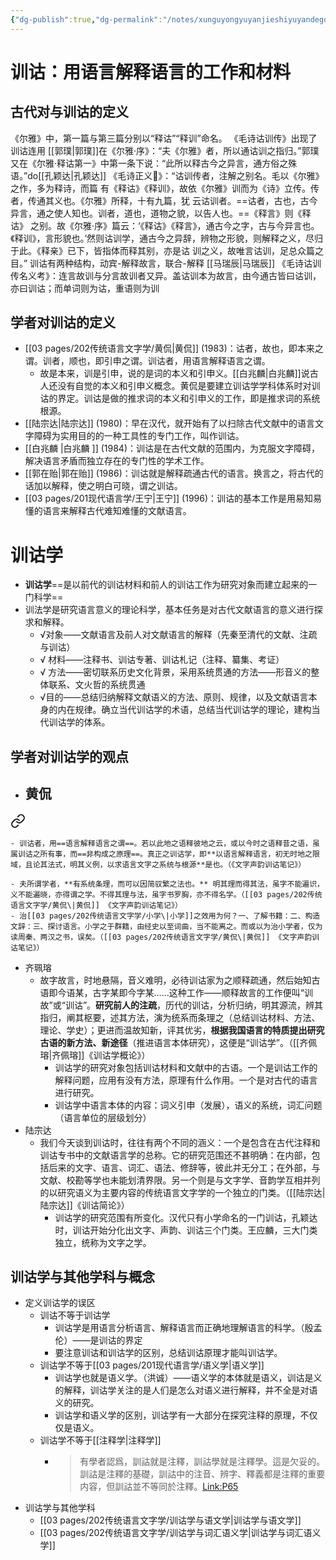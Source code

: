 ```yaml
---
{"dg-publish":true,"dg-permalink":"/notes/xunguyongyuyanjieshiyuyandegongzuohecailiao","permalink":"/notes/xunguyongyuyanjieshiyuyandegongzuohecailiao/","tags":["语言学"],"created":"2024-11-30T21:02:34.298+08:00","updated":"2025-03-02T20:21:33.063+08:00"}
---
```


# 训诂：用语言解释语言的工作和材料​
## 古代对与训诂的定义
《尔雅》中，第一篇与第三篇分别以“释诂”“释训”命名。
《毛诗诂训传》出现了训诂连用
[[郭璞\|郭璞]]在《尔雅·序》：“夫《尔雅》者，所以通诂训之指归。”郭璞又在《尔雅·释诂第一》中第一条下说：“此所以释古今之异言，通方俗之殊语。”do[[孔颖达\|孔颖达]] 《毛诗正义🔗》：“诂训传者，注解之别名。毛以《尔雅》之作，多为释诗，而篇 有《释诂》《释训》，故依《尔雅》训而为《诗》立传。传者，传通其义也。《尔雅》所释，十有九篇，犹 云诂训者。==诂者，古也，古今异言，通之使人知也。训者，道也，道物之貌，以告人也。==《释言》则《释诂》 之别。故《尔雅·序》篇云：‘《释诂》《释言》，通古今之字，古与今异言也。《释训》，言形貌也。’然则诂训学，通古今之异辞，辨物之形貌，则解释之义，尽归于此。《释亲》已下，皆指体而释其别，亦是诂 训之义，故唯言诂训，足总众篇之目。”
训诂有两种结构，动宾-解释故言，联合-解释
[[马瑞辰\|马瑞辰]] 《毛诗诂训传名义考》：连言故训与分言故训者又异。盖诂训本为故言，由今通古皆曰诂训，亦曰训诂；而单词则为诂，重语则为训​
## 学者对训诂的定义
- [[03 pages/202传统语言文字学/黄侃\|黄侃]] (1983)：诂者，故也，即本来之谓。训者，顺也，即引申之谓。训诂者，用语言解释语言之谓。
	- 故是本来，训是引申，说的是词的本义和引申义。[[白兆麟\|白兆麟]]说古人还没有自觉的本义和引申义概念。黄侃是要建立训诂学学科体系时对训诂的界定。训诂是做的推求词的本义和引申义的工作，即是推求词的系统根源。​
- [[陆宗达\|陆宗达]] (1980)：早在汉代，就开始有了以扫除古代文献中的语言文字障碍为实用目的的一种工具性的专门工作，叫作训诂。
- [[白兆麟 \|白兆麟 ]] (1984)：训诂是在古代文献的范围内，为克服文字障碍，解决语言矛盾而独立存在的专门性的学术工作。
- [[郭在贻\|郭在贻]] (1986)：训诂就是解释疏通古代的语言。换言之，将古代的话加以解释，使之明白可晓，谓之训诂。
- [[03 pages/201现代语言学/王宁\|王宁]] (1996)：训诂的基本工作是用易知易懂的语言来解释古代难知难懂的文献语言。

# 训诂学
- **训诂学**==是以前代的训诂材料和前人的训诂工作为研究对象而建立起来的一门科学==
- 训法学是研究语言意义的理论科学，基本任务是对古代文献语言的意义进行探求和解释。
	- √对象——文献语言及前人对文献语言的解释（先秦至清代的文献、注疏与训诂）
	- √ 材料——注释书、训诂专著、训诂札记（注释、纂集、考证）
	- √ 方法——密切联系历史文化背景，采用系统贯通的方法——形音义的整体联系、文火哲的系统贯通
	- √目的——总结归纳解释文献语义的方法、原则、规律，以及文献语言本身的内在规律。确立当代训诂学的术语，总结当代训诂学的理论，建构当代训诂学的体系。


## 学者对训诂学的观点
- 黄侃
	- 
<div class="transclusion internal-embed is-loaded"><a class="markdown-embed-link" href="/notes/huangkan/#oihbps" aria-label="Open link"><svg xmlns="http://www.w3.org/2000/svg" width="24" height="24" viewBox="0 0 24 24" fill="none" stroke="currentColor" stroke-width="2" stroke-linecap="round" stroke-linejoin="round" class="svg-icon lucide-link"><path d="M10 13a5 5 0 0 0 7.54.54l3-3a5 5 0 0 0-7.07-7.07l-1.72 1.71"></path><path d="M14 11a5 5 0 0 0-7.54-.54l-3 3a5 5 0 0 0 7.07 7.07l1.71-1.71"></path></svg></a><div class="markdown-embed">



	- 训诂者，用==语言解释语言之谓==。若以此地之语释彼地之云，或以今时之语释昔之语，虽属训诂之所有事，而==非构成之原理==。真正之训诂学，即**以语言解释语言，初无时地之限域，且论其法式，明其义例，以求语言文字之系统与根源**是也。（《文字声韵训诂笔记》） 

</div></div>

	- 夫所谓学者，**有系统条理，而可以因简驭繁之法也。** 明其理而得其法，虽字不能遍识，义不能遍晓，亦得谓之学。不得其理与法，虽字书罗胸，亦不得名学。（[[03 pages/202传统语言文字学/黄侃\|黄侃]] 《文字声韵训诂笔记》）
	- 治[[03 pages/202传统语言文字学/小学\|小学]]之效用为何？一、了解书籍：二、构造文辞：三、探讨语言。小学之于群籍，由经史以至词曲，当不能离之。而或以为治小学者，仅为读周秦、两汉之书，误矣。（[[03 pages/202传统语言文字学/黄侃\|黄侃]] 《文字声韵训诂笔记》）
- 齐珮瑢
	- 故字故言，时地悬隔，音义难明，必待训诂家为之顺释疏通，然后始知古语即今语某，古字某即今字某……这种工作——顺释故言的工作便叫“训故”或“训诂”。**研究前人的注疏**，历代的训诂，分析归纳，明其源流，辨其指归，阐其枢要，述其方法，演为统系而条理之（总结训诂材料、方法、理论、学史）；更进而温故知新，评其优劣，**根据我国语言的特质提出研究古语的新方法、新途径**（推进语言本体研究），这便是“训诂学”。（[[齐佩瑢\|齐佩瑢]]《训诂学概论》）​
		- 训诂学的研究对象包括训诂材料和文献中的古语。一个是训诂工作的解释问题，应用有没有方法，原理有什么作用。一个是对古代的语言进行研究。
		- 训诂学中语言本体的内容：词义引申（发展），语义的系统，词汇问题（语言单位的层级划分）​
- 陆宗达
	- 我们今天谈到训诂时，往往有两个不同的涵义：一个是包含在古代注释和训诂专书中的文献语言学的总称。它的研究范围还不甚明确：在内部，包括后来的文字、语言、词汇、语法、修辞等，彼此并无分工；在外部，与文献、校勘等学也未能划清界限。另一个则是与文字学、音韵学互相并列的以研究语义为主要内容的传统语言文字学的一个独立的门类。（[[陆宗达\|陆宗达]]《训诂简论》）​
		- 训诂学的研究范围有所变化。汉代只有小学命名的一门训诂​，孔颖达时，训诂开始分化出文字、声韵、训诂三个门类​。王应麟，三大门类独立，统称为文字之学​。

## 训诂学与其他学科与概念
- 定义训诂学的误区
	- 训诂不等于训诂学
		- 训诂学是用语言分析语言、解释语言而正确地理解语言的科学。（殷孟伦）——是训诂的界定
		- 要注意训诂和训诂学的区别，总结训诂原理才能叫训诂学。
	- 训诂学不等于[[03 pages/201现代语言学/语义学\|语义学]]
		- 训诂学也就是语义学。（洪诚）——语义学的本体就是语义，训诂是义的解释，训诂学关注的是人们是怎么对语义进行解释，并不全是对语义的研究。
		- 训诂学和语义学的区别，训诂学有一大部分在探究注释的原理，不仅仅是语义。
	- 训诂学不等于[[注释学\|注释学]]
		- >有學者認爲，訓詁就是注釋，訓詁學就是注釋學。這是欠妥的。訓詁是注釋的基礎，訓詁中的注音、辨字、釋義都是注釋的重要内容，但訓詁並不等同於注釋。[Link:P65](zotero://open-pdf/library/items/ZNU4XF54?page=65&annotation=7AUXGFZV)
- 训诂学与其他学科
	- [[03 pages/202传统语言文字学/训诂学与语文学\|训诂学与语文学]]
	- [[03 pages/202传统语言文字学/训诂学与词汇语义学\|训诂学与词汇语义学]]
